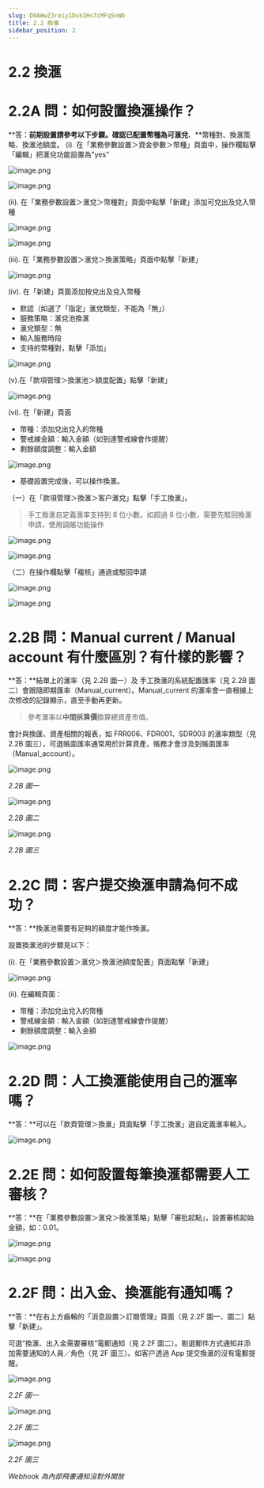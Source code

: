 ```yaml
---
slug: D0AWwZ3reiy1DvkIHs7cMFqSnWb
title: 2.2 換滙
sidebar_position: 2
---
```



# 2.2 換滙


# 2.2A 問：如何設置換滙操作？


**答：**前期設置請參考以下步驟。確認已配置幣種為可滙兌**、**幣種對、換滙策略、換滙池額度。
(i). 在「業務參數設置＞資金參數＞幣種」頁面中，操作欄點擊「編輯」把滙兌功能設置為"yes"


![image.png](/assets/bc687cb7ce514533aa746f8329a76eec.png)


![image.png](/assets/62f0c2da0fdeceb6a46de49f57ea3f78.png)


(ii). 在「業務參數設置＞滙兌＞幣種對」頁面中點擊「新建」添加可兌出及兌入幣種


![image.png](/assets/31b62394ad7ac84bc78efb98597fe04f.png)


![image.png](/assets/6d7fcf1ca9ac9869808ddff40c17a48f.png)


(iii). 在「業務參數設置＞滙兌＞換滙策略」頁面中點擊「新建」


![image.png](/assets/4dfb320190848663741d8de6ac394746.png)


(iv). 在「新建」頁面添加按兌出及兌入幣種

- 默認（如選了「指定」滙兌類型，不能為「無」）
- 服務策略：滙兌池換滙
- 滙兌類型：無
- 輸入服務時段
- 支持的幣種對，點擊「添加」

![image.png](/assets/a4a73e2f34eda12525304a6f4a76e793.png)


(v).在「款項管理＞換滙池＞額度配置」點擊「新建」


![image.png](/assets/1cc0c4766eefa7978c9e228a93de8b6a.png)


(vi). 在「新建」頁面

- 幣種：添加兌出兌入的幣種
- 警戒線金額：輸入金額（如到達警戒線會作提醒）
- 剩餘額度調整：輸入金額

![image.png](/assets/9011e8bcd861965db9e06b5f8c63639c.png)

- 基礎設置完成後，可以操作換滙。

（一）在「款項管理＞換滙＞客户滙兌」點擊「手工換滙」。

> 手工換滙自定義滙率支持到 8 位小數。如超過 8 位小數，需要先駁回換滙申請，使用調賬功能操作

![image.png](/assets/562a076665e27ccbe291a5e7f34a9dbb.png)


![image.png](/assets/d1b0c7a59903cc451d104169a73dbb9a.png)


（二）在操作欄點擊「複核」通過或駁回申請


![image.png](/assets/5dae5dbffc35cd715a92baf4f16da2ab.png)


![image.png](/assets/9959c88af0f5ce967f103222671ac7d4.png)


# 2.2B 問：Manual current / Manual account 有什麼區別？有什樣的影響？


**答：**結單上的滙率（見 2.2B 圖一）及 手工換滙的系統配置匯率（見 2.2B 圖二）會跟隨即期匯率（Manual_current）。Manual_current 的滙率會一直根據上次修改的記錄顯示，直至手動再更新。

> 參考滙率以**中間拆算價**換算總資產市值。


會計與換匯、資產相關的報表，如 FRR006、FDR001、SDR003 的滙率類型（見 2.2B 圖三），可選帳面匯率通常用於計算資產，帳務才會涉及到帳面匯率（Manual_account）。


![image.png](/assets/4e9fd08b4aff55c52fe39a493a0ee30f.png)


_2.2B 圖一_


![image.png](/assets/3e821f30fbe92e0097351122160be4a0.png)


_2.2B 圖二_


![image.png](/assets/559d6b25686aa8a7668ef60701a968f2.png)


_2.2B 圖三_


# 2.2C 問：客户提交換滙申請為何不成功？


**答：**換滙池需要有足夠的額度才能作換滙。

設置換滙池的步驟見以下：


(i). 在「業務參數設置＞滙兌＞換滙池額度配置」頁面點擊「新建」


![image.png](/assets/d0ee14a5094c8afa884e3ea112b96959.png)


(ii). 在編輯頁面：

- 幣種：添加兌出兌入的幣種
- 警戒線金額：輸入金額（如到達警戒線會作提醒）
- 剩餘額度調整：輸入金額

![image.png](/assets/bdaed1a3cfce4e534c896609be6ac08d.png)


# 2.2D 問：人工換滙能使用自己的滙率嗎？


**答：**可以在「款頁管理＞換滙」頁面點擊「手工換滙」選自定義滙率輸入。


![image.png](/assets/cb6c186a3f9bfed5645301f57d6e9cf5.png)


# 2.2E 問：如何設置每筆換滙都需要人工審核？


**答：**在「業務參數設置＞滙兌＞換滙策略」點擊「審批起點」，設置審核起始金額，如：0.01。 


![image.png](/assets/be4e5135672520e2203a345fe139f7bf.png)


![image.png](/assets/4cd07ea77b0e72a6302cbaa0a6b1c02b.png)


# 2.2F 問：出入金、換滙能有通知嗎？


**答：**在右上方齒輪的「消息設置＞訂閱管理」頁面（見 2.2F 圖一、圖二）點擊「新建」。


可選“換滙、出入金需要審核”電郵通知（見 2.2F 圖二）。剔選郵件方式通知并添加需要通知的人員／角色（見 2F 圖三）。如客户透過 App 提交換滙的沒有電郵提醒。


![image.png](/assets/080af6970e16d553749bb4990a405fbd.png)


_2.2F 圖一_


![image.png](/assets/9e03e45bc9157f64a60fe560f4ea94fc.png)


_2.2F 圖二_


![image.png](/assets/2ee9e0808b901962554cd9d562e64430.png)


_2.2F 圖三_


_Webhook 為內部飛書通知沒對外開放_

